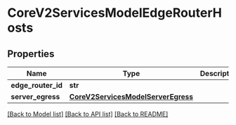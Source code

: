 # CoreV2ServicesModelEdgeRouterHosts

## Properties
Name | Type | Description | Notes
------------ | ------------- | ------------- | -------------
**edge_router_id** | **str** |  | 
**server_egress** | [**CoreV2ServicesModelServerEgress**](CoreV2ServicesModelServerEgress.md) |  | 

[[Back to Model list]](../README.md#documentation-for-models) [[Back to API list]](../README.md#documentation-for-api-endpoints) [[Back to README]](../README.md)


